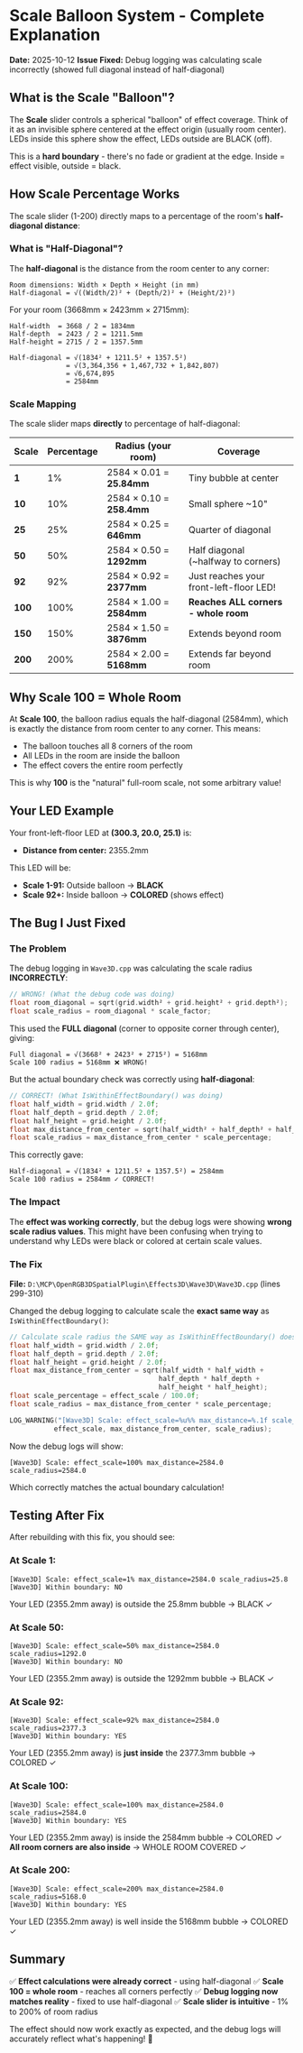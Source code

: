 # Scale Balloon System - Complete Explanation

**Date:** 2025-10-12
**Issue Fixed:** Debug logging was calculating scale incorrectly (showed full diagonal instead of half-diagonal)

## What is the Scale "Balloon"?

The **Scale** slider controls a spherical "balloon" of effect coverage. Think of it as an invisible sphere centered at the effect origin (usually room center). LEDs inside this sphere show the effect, LEDs outside are BLACK (off).

This is a **hard boundary** - there's no fade or gradient at the edge. Inside = effect visible, outside = black.

## How Scale Percentage Works

The scale slider (1-200) directly maps to a percentage of the room's **half-diagonal distance**:

### What is "Half-Diagonal"?

The **half-diagonal** is the distance from the room center to any corner:

```
Room dimensions: Width × Depth × Height (in mm)
Half-diagonal = √((Width/2)² + (Depth/2)² + (Height/2)²)
```

For your room (3668mm × 2423mm × 2715mm):
```
Half-width  = 3668 / 2 = 1834mm
Half-depth  = 2423 / 2 = 1211.5mm
Half-height = 2715 / 2 = 1357.5mm

Half-diagonal = √(1834² + 1211.5² + 1357.5²)
              = √(3,364,356 + 1,467,732 + 1,842,807)
              = √6,674,895
              = 2584mm
```

### Scale Mapping

The scale slider maps **directly** to percentage of half-diagonal:

| Scale | Percentage | Radius (your room) | Coverage |
|-------|------------|-------------------|----------|
| **1** | 1% | 2584 × 0.01 = **25.84mm** | Tiny bubble at center |
| **10** | 10% | 2584 × 0.10 = **258.4mm** | Small sphere ~10" |
| **25** | 25% | 2584 × 0.25 = **646mm** | Quarter of diagonal |
| **50** | 50% | 2584 × 0.50 = **1292mm** | Half diagonal (~halfway to corners) |
| **92** | 92% | 2584 × 0.92 = **2377mm** | Just reaches your front-left-floor LED! |
| **100** | 100% | 2584 × 1.00 = **2584mm** | **Reaches ALL corners - whole room** |
| **150** | 150% | 2584 × 1.50 = **3876mm** | Extends beyond room |
| **200** | 200% | 2584 × 2.00 = **5168mm** | Extends far beyond room |

## Why Scale 100 = Whole Room

At **Scale 100**, the balloon radius equals the half-diagonal (2584mm), which is exactly the distance from room center to any corner. This means:

- The balloon touches all 8 corners of the room
- All LEDs in the room are inside the balloon
- The effect covers the entire room perfectly

This is why **100** is the "natural" full-room scale, not some arbitrary value!

## Your LED Example

Your front-left-floor LED at **(300.3, 20.0, 25.1)** is:
- **Distance from center:** 2355.2mm

This LED will be:
- **Scale 1-91:** Outside balloon → **BLACK**
- **Scale 92+:** Inside balloon → **COLORED** (shows effect)

## The Bug I Just Fixed

### The Problem

The debug logging in `Wave3D.cpp` was calculating the scale radius **INCORRECTLY**:

```cpp
// WRONG! (What the debug code was doing)
float room_diagonal = sqrt(grid.width² + grid.height² + grid.depth²);
float scale_radius = room_diagonal * scale_factor;
```

This used the **FULL diagonal** (corner to opposite corner through center), giving:
```
Full diagonal = √(3668² + 2423² + 2715²) = 5168mm
Scale 100 radius = 5168mm ❌ WRONG!
```

But the actual boundary check was correctly using **half-diagonal**:
```cpp
// CORRECT! (What IsWithinEffectBoundary() was doing)
float half_width = grid.width / 2.0f;
float half_depth = grid.depth / 2.0f;
float half_height = grid.height / 2.0f;
float max_distance_from_center = sqrt(half_width² + half_depth² + half_height²);
float scale_radius = max_distance_from_center * scale_percentage;
```

This correctly gave:
```
Half-diagonal = √(1834² + 1211.5² + 1357.5²) = 2584mm
Scale 100 radius = 2584mm ✓ CORRECT!
```

### The Impact

The **effect was working correctly**, but the debug logs were showing **wrong scale radius values**. This might have been confusing when trying to understand why LEDs were black or colored at certain scale values.

### The Fix

**File:** `D:\MCP\OpenRGB3DSpatialPlugin\Effects3D\Wave3D\Wave3D.cpp` (lines 299-310)

Changed the debug logging to calculate scale the **exact same way** as `IsWithinEffectBoundary()`:

```cpp
// Calculate scale radius the SAME way as IsWithinEffectBoundary() does
float half_width = grid.width / 2.0f;
float half_depth = grid.depth / 2.0f;
float half_height = grid.height / 2.0f;
float max_distance_from_center = sqrt(half_width * half_width +
                                     half_depth * half_depth +
                                     half_height * half_height);
float scale_percentage = effect_scale / 100.0f;
float scale_radius = max_distance_from_center * scale_percentage;

LOG_WARNING("[Wave3D] Scale: effect_scale=%u%% max_distance=%.1f scale_radius=%.1f",
           effect_scale, max_distance_from_center, scale_radius);
```

Now the debug logs will show:
```
[Wave3D] Scale: effect_scale=100% max_distance=2584.0 scale_radius=2584.0
```

Which correctly matches the actual boundary calculation!

## Testing After Fix

After rebuilding with this fix, you should see:

### At Scale 1:
```
[Wave3D] Scale: effect_scale=1% max_distance=2584.0 scale_radius=25.8
[Wave3D] Within boundary: NO
```
Your LED (2355.2mm away) is outside the 25.8mm bubble → BLACK ✓

### At Scale 50:
```
[Wave3D] Scale: effect_scale=50% max_distance=2584.0 scale_radius=1292.0
[Wave3D] Within boundary: NO
```
Your LED (2355.2mm away) is outside the 1292mm bubble → BLACK ✓

### At Scale 92:
```
[Wave3D] Scale: effect_scale=92% max_distance=2584.0 scale_radius=2377.3
[Wave3D] Within boundary: YES
```
Your LED (2355.2mm away) is **just inside** the 2377.3mm bubble → COLORED ✓

### At Scale 100:
```
[Wave3D] Scale: effect_scale=100% max_distance=2584.0 scale_radius=2584.0
[Wave3D] Within boundary: YES
```
Your LED (2355.2mm away) is inside the 2584mm bubble → COLORED ✓
**All room corners are also inside** → WHOLE ROOM COVERED ✓

### At Scale 200:
```
[Wave3D] Scale: effect_scale=200% max_distance=2584.0 scale_radius=5168.0
[Wave3D] Within boundary: YES
```
Your LED (2355.2mm away) is well inside the 5168mm bubble → COLORED ✓

## Summary

✅ **Effect calculations were already correct** - using half-diagonal
✅ **Scale 100 = whole room** - reaches all corners perfectly
✅ **Debug logging now matches reality** - fixed to use half-diagonal
✅ **Scale slider is intuitive** - 1% to 200% of room radius

The effect should now work exactly as expected, and the debug logs will accurately reflect what's happening! 🎉
